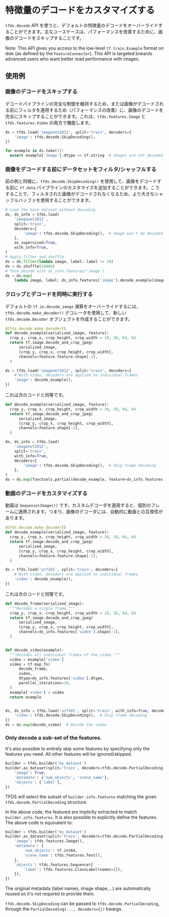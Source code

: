 # 特徴量のデコードをカスタマイズする

`tfds.decode` API を使うと、デフォルトの特徴量のデコードをオーバーライドすることができます。主なユースケースは、パフォーマンスを改善するために、画像のデコードをスキップすることです。

Note: This API gives you access to the low-level `tf.train.Example` format on disk (as defined by the `FeatureConnector`). This API is targeted towards advanced users who want better read performance with images.

## 使用例

### 画像のデコードをスキップする

デコードパイプラインの完全な制御を維持するため、または画像がデコードされる前にフィルタを適用するため（パフォーマンスの改善）に、画像のデコードを完全にスキップすることができます。これは、`tfds.features.Image` と `tfds.features.Video` の両方で機能します。

```python
ds = tfds.load('imagenet2012', split='train', decoders={
    'image': tfds.decode.SkipDecoding(),
})

for example in ds.take(1):
  assert example['image'].dtype == tf.string  # Images are not decoded
```

### 画像をデコードする前にデータセットをフィルタ/シャッフルする

前の例と同様に、`tfds.decode.SkipDecoding()` を使用して、画像をデコードする前に `tf.data` パイプラインのカスタマイズを追加することができます。こうすることで、フィルタされた画像がデコードされなくなるため、より大きなシャッフルバッファを使用することができます。

```python
# Load the base dataset without decoding
ds, ds_info = tfds.load(
    'imagenet2012',
    split='train',
    decoders={
        'image': tfds.decode.SkipDecoding(),  # Image won't be decoded here
    },
    as_supervised=True,
    with_info=True,
)
# Apply filter and shuffle
ds = ds.filter(lambda image, label: label != 10)
ds = ds.shuffle(10000)
# Then decode with ds_info.features['image']
ds = ds.map(
    lambda image, label: ds_info.features['image'].decode_example(image), label)

```

### クロップとデコードを同時に実行する

デフォルトの `tf.io.decode_image` 演算をオーバーライドするには、`tfds.decode.make_decoder()` デコレータを使用して、新しい `tfds.decode.Decoder` オブジェクトを作成することができます。

```python
@tfds.decode.make_decoder()
def decode_example(serialized_image, feature):
  crop_y, crop_x, crop_height, crop_width = 10, 10, 64, 64
  return tf.image.decode_and_crop_jpeg(
      serialized_image,
      [crop_y, crop_x, crop_height, crop_width],
      channels=feature.feature.shape[-1],
  )

ds = tfds.load('imagenet2012', split='train', decoders={
    # With video, decoders are applied to individual frames
    'image': decode_example(),
})
```

これは次のコードと同等です。

```python
def decode_example(serialized_image, feature):
  crop_y, crop_x, crop_height, crop_width = 10, 10, 64, 64
  return tf.image.decode_and_crop_jpeg(
      serialized_image,
      [crop_y, crop_x, crop_height, crop_width],
      channels=feature.shape[-1],
  )

ds, ds_info = tfds.load(
    'imagenet2012',
    split='train',
    with_info=True,
    decoders={
        'image': tfds.decode.SkipDecoding(),  # Skip frame decoding
    },
)
ds = ds.map(functools.partial(decode_example, feature=ds_info.features['image']))
```

### 動画のデコードをカスタマイズする

動画は `Sequence(Image())` です。カスタムデコーダを適用すると、個別のフレームに適用されます。つまり、画像のデコーダには、自動的に動画との互換性があります。

```python
@tfds.decode.make_decoder()
def decode_example(serialized_image, feature):
  crop_y, crop_x, crop_height, crop_width = 10, 10, 64, 64
  return tf.image.decode_and_crop_jpeg(
      serialized_image,
      [crop_y, crop_x, crop_height, crop_width],
      channels=feature.feature.shape[-1],
  )

ds = tfds.load('ucf101', split='train', decoders={
    # With video, decoders are applied to individual frames
    'video': decode_example(),
})
```

これは次のコードと同等です。

```python
def decode_frame(serialized_image):
  """Decodes a single frame."""
  crop_y, crop_x, crop_height, crop_width = 10, 10, 64, 64
  return tf.image.decode_and_crop_jpeg(
      serialized_image,
      [crop_y, crop_x, crop_height, crop_width],
      channels=ds_info.features['video'].shape[-1],
  )


def decode_video(example):
  """Decodes all individual frames of the video."""
  video = example['video']
  video = tf.map_fn(
      decode_frame,
      video,
      dtype=ds_info.features['video'].dtype,
      parallel_iterations=10,
  )
  example['video'] = video
  return example


ds, ds_info = tfds.load('ucf101', split='train', with_info=True, decoders={
    'video': tfds.decode.SkipDecoding(),  # Skip frame decoding
})
ds = ds.map(decode_video)  # Decode the video
```

### Only decode a sub-set of the features.

It's also possible to entirely skip some features by specifying only the features you need. All other features will be ignored/skipped.

```python
builder = tfds.builder('my_dataset')
builder.as_dataset(split='train', decoders=tfds.decode.PartialDecoding({
    'image': True,
    'metadata': {'num_objects', 'scene_name'},
    'objects': {'label'},
})
```

TFDS will select the subset of `builder.info.features` matching the given `tfds.decode.PartialDecoding` structure.

In the above code, the featured are implictly extracted to match `builder.info.features`. It is also possible to explicitly define the features. The above code is equivalent to:

```python
builder = tfds.builder('my_dataset')
builder.as_dataset(split='train', decoders=tfds.decode.PartialDecoding({
    'image': tfds.features.Image(),
    'metadata': {
        'num_objects': tf.int64,
        'scene_name': tfds.features.Text(),
    },
    'objects': tfds.features.Sequence({
        'label': tfds.features.ClassLabel(names=[]),
    }),
})
```

The original metadata (label names, image shape,...) are automatically reused so it's not required to provide them.

`tfds.decode.SkipDecoding` can be passed to `tfds.decode.PartialDecoding`, through the `PartialDecoding(..., decoders={})` kwargs.

